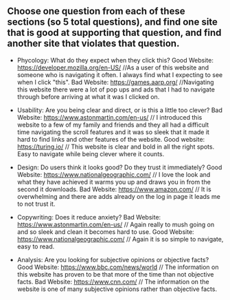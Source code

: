  ## Choose one question from each of these sections (so 5 total questions), and find one site that is good at supporting that question, and find another site that violates that question.

 - Phycology: What do they expect when they click this?
  Good Website: https://developer.mozilla.org/en-US/ //As a user of this website and someone who is navigating it often. I always find what I
    expecting to see when I click "this".
  Bad Website: https://games.aarp.org/ //Navigating this website there were a lot of pop ups and ads that I had to navigate through before arriving
    at what it was I clicked on.

- Usability: Are you being clear and direct, or is this a little too clever?
  Bad Website: https://www.astonmartin.com/en-us/ // I introduced this website to a few of my family and friends and they all had a difficult  
    time navigating the scroll features and it was so sleek that it made it hard to find links and other features of the website.
  Good website: https://turing.io/ // This website is clear and bold in all the right spots. Easy to navigate while being clever where it counts.

- Design: Do users think it looks good? Do they trust it immediately?
  Good Website: https://www.nationalgeographic.com/ // I love the look and what they have achieved it warms you up and draws you in from the second
    it downloads.
  Bad Website: https://www.amazon.com/ // It is overwhelming and there are adds already on the log in page it leads me to not trust it.

- Copywriting: Does it reduce anxiety?
  Bad Website: https://www.astonmartin.com/en-us/ // Again really to mush going on and so sleek and clean it becomes hard to use.
  Good Website: https://www.nationalgeographic.com/ // Again it is so simple to navigate, easy to read.

- Analysis: Are you looking for subjective opinions or objective facts?
  Good Website: https://www.bbc.com/news/world // The information on this website has proven to be that more of the time than not objective facts.
  Bad Website: https://www.cnn.com/ // The information on the website is one of many subjective opinions rather than objective facts.

